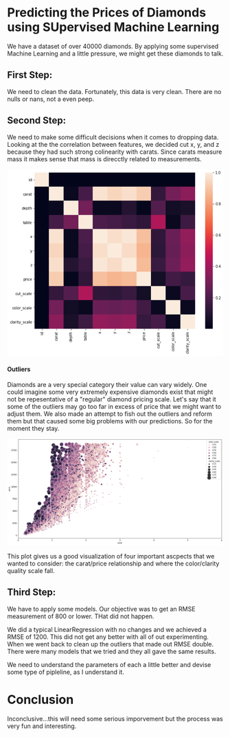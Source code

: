 # Predicting the Prices of Diamonds using SUpervised Machine Learning
We have a dataset of over 40000 diamonds. 
By applying some supervised Machine Learning and a little pressure, we might get these diamonds to talk. 

## First Step:

We need to clean the data. Fortunately, this data is very clean. There are no nulls or nans, not a even peep. 

## Second Step: 

We need to make some difficult decisions when it comes to dropping data. Looking at the the correlation between features, we decided cut x, y, and z because they had such strong colinearity with carats. Since carats measure mass it makes sense that mass is direcctly related to measurements.

![](img/heatmap.png)

#### Outliers
Diamonds are a very special category their value can vary widely. One could imagine some very extremely expensive diamonds exist that might not be repesentative of a "regular" diamond pricing scale. Let's say that it some of the outliers may go too far in excess of price that we might want to adjust them.
We also made an attempt to fish out the outliers and reform them but that caused some big problems with our predictions. So for the moment they stay.

![](img/scatter_price_carat.png)

This plot gives us a good visualization of four important ascpects that we wanted to consider: the carat/price relationship and where the color/clarity quality scale fall. 

## Third Step:
We have to apply some models. 
Our objective was to get an RMSE measurement of 800 or lower. THat did not happen.

We did a typical LinearRegression with no changes and we achieved a RMSE of 1200. This did not get any better with all of out experimenting. When we went back to clean up the outliers that made out RMSE double. There were many models that we tried and they all gave the same results.

We need to understand the parameters of each a little better and devise some type of pipleline, as I understand it. 

# Conclusion
Inconclusive...this will need some serious imporvement but the process was very fun and interesting. 